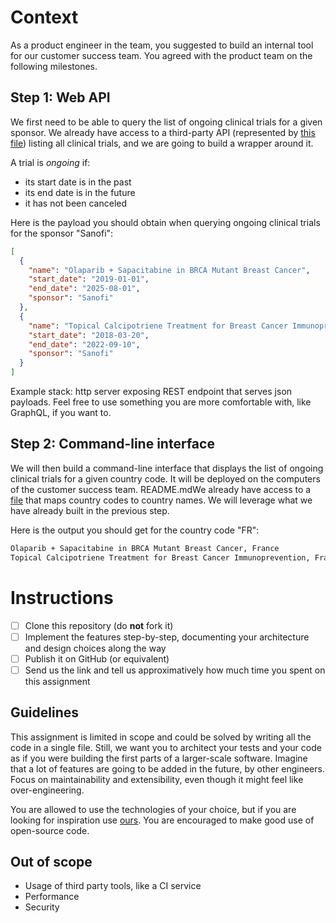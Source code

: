 # Context

As a product engineer in the team, you suggested to build an internal tool for our customer success team. You agreed with the product team on the following milestones.

## Step 1: Web API

We first need to be able to query the list of ongoing clinical trials for a given sponsor. We already have access to a third-party API (represented by [this file](trials.json)) listing all clinical trials, and we are going to build a wrapper around it.

A trial is _ongoing_ if:

- its start date is in the past
- its end date is in the future
- it has not been canceled

Here is the payload you should obtain when querying ongoing clinical trials for the sponsor "Sanofi":

```json
[
  {
    "name": "Olaparib + Sapacitabine in BRCA Mutant Breast Cancer",
    "start_date": "2019-01-01",
    "end_date": "2025-08-01",
    "sponsor": "Sanofi"
  },
  {
    "name": "Topical Calcipotriene Treatment for Breast Cancer Immunoprevention",
    "start_date": "2018-03-20",
    "end_date": "2022-09-10",
    "sponsor": "Sanofi"
  }
]
```

Example stack: http server exposing REST endpoint that serves json payloads. Feel free to use something you are more comfortable with, like GraphQL, if you want to.

## Step 2: Command-line interface

We will then build a command-line interface that displays the list of ongoing clinical trials for a given country code. It will be deployed on the computers of the customer success team. README.mdWe already have access to a [file](countries.json) that maps country codes to country names. We will leverage what we have already built in the previous step.

Here is the output you should get for the country code "FR":

```txt
Olaparib + Sapacitabine in BRCA Mutant Breast Cancer, France
Topical Calcipotriene Treatment for Breast Cancer Immunoprevention, France
```

# Instructions

- [ ] Clone this repository (do **not** fork it)
- [ ] Implement the features step-by-step, documenting your architecture and design choices along the way
- [ ] Publish it on GitHub (or equivalent)
- [ ] Send us the link and tell us approximatively how much time you spent on this assignment

## Guidelines

This assignment is limited in scope and could be solved by writing all the code in a single file. Still, we want you to architect your tests and your code as if you were building the first parts of a larger-scale software. Imagine that a lot of features are going to be added in the future, by other engineers. Focus on maintainability and extensibility, even though it might feel like over-engineering.

You are allowed to use the technologies of your choice, but if you are looking for inspiration use [ours](https://stackshare.io/inato/marketplace). You are encouraged to make good use of open-source code.

## Out of scope

- Usage of third party tools, like a CI service
- Performance
- Security
